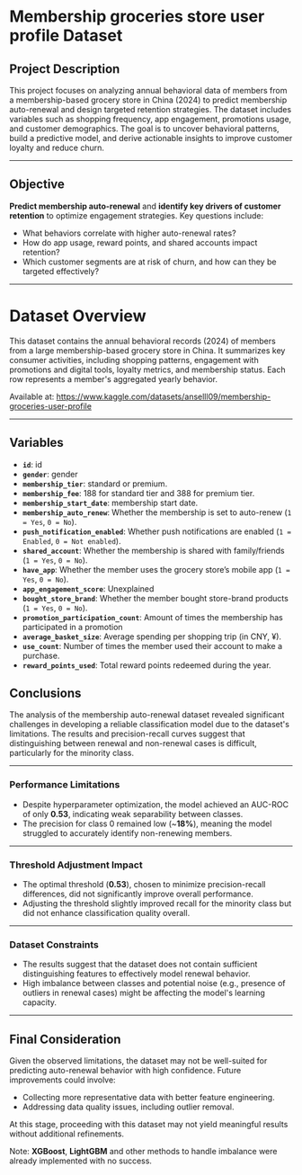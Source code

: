 # Membership groceries store user profile Dataset

## Project Description  
This project focuses on analyzing annual behavioral data of members from a membership-based grocery store in China (2024) to predict membership auto-renewal and design targeted retention strategies. The dataset includes variables such as shopping frequency, app engagement, promotions usage, and customer demographics. The goal is to uncover behavioral patterns, build a predictive model, and derive actionable insights to improve customer loyalty and reduce churn.

---

## Objective  
**Predict membership auto-renewal** and **identify key drivers of customer retention** to optimize engagement strategies. Key questions include:  
- What behaviors correlate with higher auto-renewal rates?  
- How do app usage, reward points, and shared accounts impact retention?  
- Which customer segments are at risk of churn, and how can they be targeted effectively?

---

# Dataset Overview  
This dataset contains the annual behavioral records (2024) of members from a large membership-based grocery store in China. It summarizes key consumer activities, including shopping patterns, engagement with promotions and digital tools, loyalty metrics, and membership status. Each row represents a member's aggregated yearly behavior.  


Available at: https://www.kaggle.com/datasets/anselll09/membership-groceries-user-profile

---

## Variables  
- **`id`**: id
- **`gender`**: gender
- **`membership_tier`**: standard or premium.
- **`membership_fee`**: 188 for standard tier and 388 for premium tier.
- **`membership_start_date`**: membership start date. 
- **`membership_auto_renew`**: Whether the membership is set to auto-renew (`1 = Yes`, `0 = No`).  
- **`push_notification_enabled`**: Whether push notifications are enabled (`1 = Enabled`, `0 = Not enabled`).  
- **`shared_account`**: Whether the membership is shared with family/friends (`1 = Yes`, `0 = No`).  
- **`have_app`**: Whether the member uses the grocery store’s mobile app (`1 = Yes`, `0 = No`).
- **`app_engagement_score`**: Unexplained 
- **`bought_store_brand`**: Whether the member bought store-brand products (`1 = Yes`, `0 = No`). 
- **`promotion_participation_count`**: Amount of times the membership has participated in a promotion
- **`average_basket_size`**: Average spending per shopping trip (in CNY, ¥).  
- **`use_count`**: Number of times the member used their account to make a purchase.  
- **`reward_points_used`**: Total reward points redeemed during the year.  

## Conclusions

The analysis of the membership auto-renewal dataset revealed significant challenges in developing a reliable classification model due to the dataset's limitations. The results and precision-recall curves suggest that distinguishing between renewal and non-renewal cases is difficult, particularly for the minority class.

---

### Performance Limitations

- Despite hyperparameter optimization, the model achieved an AUC-ROC of only **0.53**, indicating weak separability between classes.  
- The precision for class 0 remained low (~**18%**), meaning the model struggled to accurately identify non-renewing members.

---

### Threshold Adjustment Impact

- The optimal threshold (**0.53**), chosen to minimize precision-recall differences, did not significantly improve overall performance.  
- Adjusting the threshold slightly improved recall for the minority class but did not enhance classification quality overall.

---

### Dataset Constraints

- The results suggest that the dataset does not contain sufficient distinguishing features to effectively model renewal behavior.  
- High imbalance between classes and potential noise (e.g., presence of outliers in renewal cases) might be affecting the model's learning capacity.

---

## Final Consideration

Given the observed limitations, the dataset may not be well-suited for predicting auto-renewal behavior with high confidence. Future improvements could involve:

- Collecting more representative data with better feature engineering.  
- Addressing data quality issues, including outlier removal.

At this stage, proceeding with this dataset may not yield meaningful results without additional refinements.

Note: **XGBoost**, **LightGBM** and other methods to handle imbalance were already implemented with no success.
